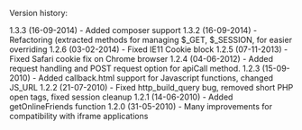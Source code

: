 Version history:

1.3.3 (16-09-2014) - Added composer support
1.3.2 (16-09-2014) - Refactoring (extracted methods for managing $_GET, $_SESSION, for easier overriding
1.2.6 (03-02-2014) - Fixed IE11 Cookie block
1.2.5 (07-11-2013) - Fixed Safari cookie fix on Chrome browser
1.2.4 (04-06-2012) - Added request handling and POST request option for apiCall method.
1.2.3 (15-09-2010) - Added callback.html support for Javascript functions, changed JS_URL
1.2.2 (21-07-2010) - Fixed http_build_query bug, removed short PHP open tags, fixed session cleanup
1.2.1 (14-06-2010) - Added getOnlineFriends function
1.2.0 (31-05-2010) - Many improvements for compatibility with iframe applications